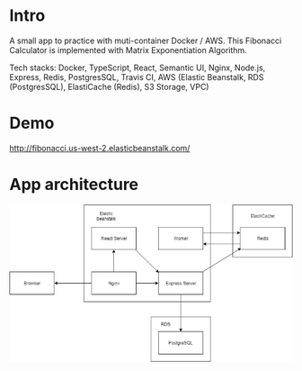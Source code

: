 # Intro

A small app to practice with muti-container Docker / AWS.
This Fibonacci Calculator is implemented with Matrix Exponentiation Algorithm.

Tech stacks: Docker, TypeScript, React, Semantic UI, Nginx, Node.js, Express, Redis, PostgresSQL, Travis CI, AWS (Elastic Beanstalk, RDS (PostgresSQL), ElastiCache (Redis), S3 Storage, VPC)

# Demo

http://fibonacci.us-west-2.elasticbeanstalk.com/

# App architecture

![App architecture](docs/app_architecture.png)